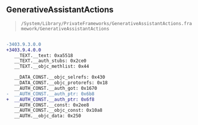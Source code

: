 ## GenerativeAssistantActions

> `/System/Library/PrivateFrameworks/GenerativeAssistantActions.framework/GenerativeAssistantActions`

```diff

-3403.9.3.0.0
+3403.9.4.0.0
   __TEXT.__text: 0xa5518
   __TEXT.__auth_stubs: 0x2ce0
   __TEXT.__objc_methlist: 0x44

   __DATA_CONST.__objc_selrefs: 0x430
   __DATA_CONST.__objc_protorefs: 0x18
   __AUTH_CONST.__auth_got: 0x1670
-  __AUTH_CONST.__auth_ptr: 0x6b8
+  __AUTH_CONST.__auth_ptr: 0x6f8
   __AUTH_CONST.__const: 0x2ee8
   __AUTH_CONST.__objc_const: 0x10a8
   __AUTH.__objc_data: 0x250

```
